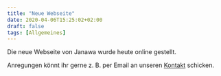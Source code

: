 ```yaml
---
title: "Neue Webseite"
date: 2020-04-06T15:25:02+02:00
draft: false
tags: [Allgemeines]
---
```


Die neue Webseite von Janawa wurde heute online gestellt.

Anregungen könnt ihr gerne z. B. per Email an unseren [Kontakt](/kontakt) schicken.
